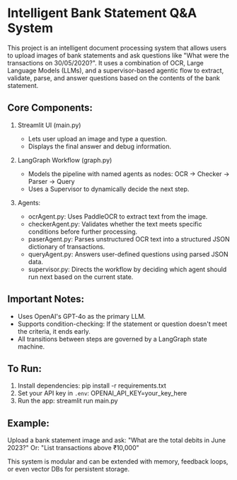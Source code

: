 
Intelligent Bank Statement Q&A System
=====================================

This project is an intelligent document processing system that allows users to upload images of bank statements
and ask questions like "What were the transactions on 30/05/2020?". It uses a combination of OCR, 
Large Language Models (LLMs), and a supervisor-based agentic flow to extract, validate, parse, 
and answer questions based on the contents of the bank statement.

Core Components:
----------------

1. Streamlit UI (main.py)
   - Lets user upload an image and type a question.
   - Displays the final answer and debug information.

2. LangGraph Workflow (graph.py)
   - Models the pipeline with named agents as nodes:
     OCR → Checker → Parser → Query
   - Uses a Supervisor to dynamically decide the next step.

3. Agents:
   - ocrAgent.py:
     Uses PaddleOCR to extract text from the image.
   - checkerAgent.py:
     Validates whether the text meets specific conditions before further processing.
   - paserAgent.py:
     Parses unstructured OCR text into a structured JSON dictionary of transactions.
   - queryAgent.py:
     Answers user-defined questions using parsed JSON data.
   - supervisor.py:
     Directs the workflow by deciding which agent should run next based on the current state.

Important Notes:
----------------

- Uses OpenAI's GPT-4o as the primary LLM.
- Supports condition-checking: If the statement or question doesn't meet the criteria, it ends early.
- All transitions between steps are governed by a LangGraph state machine.

To Run:
-------
1. Install dependencies: pip install -r requirements.txt
2. Set your API key in `.env`:
    OPENAI_API_KEY=your_key_here
3. Run the app: streamlit run main.py

Example:
--------
Upload a bank statement image and ask:
  "What are the total debits in June 2023?"
Or:
  "List transactions above ₹10,000"

This system is modular and can be extended with memory, feedback loops, or even vector DBs for persistent storage.

